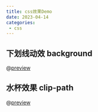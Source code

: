 ```yaml
---
title: css效果Demo
date: 2023-04-14
categories:
 - css
---
```


## 下划线动效 background

@[preview](@/.vuepress/vue-previews/Underline.vue)


## 水杯效果 clip-path
@[preview](@/.vuepress/vue-previews/Cup.vue)
